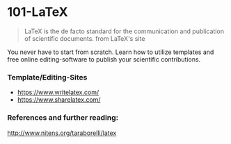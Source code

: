 101-LaTeX
=========

> LaTeX is the de facto standard for the communication and publication of scientific documents.
from LaTeX's site

You never have to start from scratch. Learn how to utilize templates and free online editing-software to publish your scientific contributions.

### Template/Editing-Sites

* https://www.writelatex.com/
* https://www.sharelatex.com/

### References and further reading:

http://www.nitens.org/taraborelli/latex


